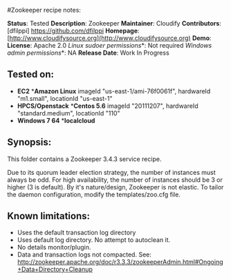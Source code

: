 #Zookeeper recipe notes:

**Status**: Tested
**Description**: Zookeeper
**Maintainer**: Cloudify
**Contributors**: [dfilppi] https://github.com/dfilppi
**Homepage**: [http://www.cloudifysource.org](http://www.cloudifysource.org)
**Demo**:
**License**: Apache 2.0
**Linux* sudoer permissions**: Not required
**Windows* admin permissions**: NA
**Release Date**: Work In Progress

Tested on:
-----------

* <strong>EC2</strong>
 *<strong>Amazon Linux</strong> imageId "us-east-1/ami-76f0061f", hardwareId "m1.small", locationId "us-east-1"
* <strong>HPCS/Openstack</strong>
 *<strong>Centos 5.6</strong> imageId "20111207", hardwareId "standard.medium", locationId "110"</strong>
* <strong>Windows 7 64</strong>
 *<strong>localcloud</strong>

Synopsis:
--------

This folder contains a Zookeeper 3.4.3 service recipe.

Due to its quorum leader election strategy, the number of instances must always be odd.  For high availability, the number of instances should be 3 or higher (3 is default).  By it's nature/design, Zookeeper is not elastic.  To tailor the daemon configuration, modify the templates/zoo.cfg file.


Known limitations:
---------------

* Uses the default transaction log directory
* Uses default log directory. No attempt to autoclean it.
* No details monitor/plugin.
* Data and transaction logs not compacted.  See: http://zookeeper.apache.org/doc/r3.3.3/zookeeperAdmin.html#Ongoing+Data+Directory+Cleanup

